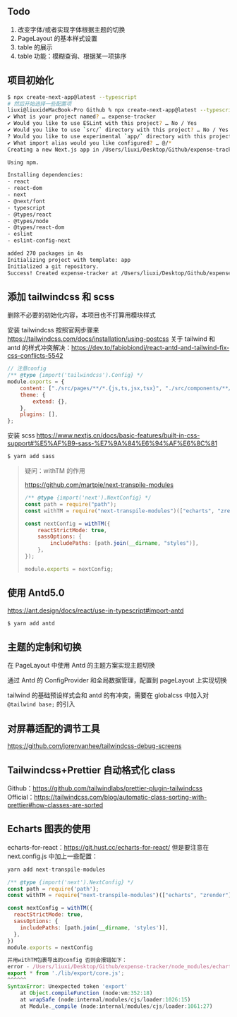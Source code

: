 ## Todo

1. 改变字体/或者实现字体根据主题的切换
2. PageLayout 的基本样式设置
3. table 的展示
4. table 功能：模糊查询、根据某一项排序

## 项目初始化

```sh
$ npx create-next-app@latest --typescript
# 然后开始选择一些配置项
liuxi@liuxideMacBook-Pro Github % npx create-next-app@latest --typescript
✔ What is your project named? … expense-tracker
✔ Would you like to use ESLint with this project? … No / Yes
✔ Would you like to use `src/` directory with this project? … No / Yes
? Would you like to use experimental `app/` directory with this project? › No / ? Would you like to use experimental `app/` directory with this project? › No / ✔ Would you like to use experimental `app/` directory with this project? … No / Yes
✔ What import alias would you like configured? … @/*
Creating a new Next.js app in /Users/liuxi/Desktop/Github/expense-tracker.

Using npm.

Installing dependencies:
- react
- react-dom
- next
- @next/font
- typescript
- @types/react
- @types/node
- @types/react-dom
- eslint
- eslint-config-next

added 270 packages in 4s
Initializing project with template: app
Initialized a git repository.
Success! Created expense-tracker at /Users/liuxi/Desktop/Github/expense-tracker
```

## 添加 tailwindcss 和 scss

删除不必要的初始化内容，本项目也不打算用模块样式

安装 tailwindcss 按照官网步骤来 https://tailwindcss.com/docs/installation/using-postcss
关于 tailwind 和 antd 的样式冲突解决：https://dev.to/fabiobiondi/react-antd-and-tailwind-fix-css-conflicts-5542

```js
// 注意config
/** @type {import('tailwindcss').Config} */
module.exports = {
    content: ["./src/pages/**/*.{js,ts,jsx,tsx}", "./src/components/**/*.{js,ts,jsx,tsx}"],
    theme: {
        extend: {},
    },
    plugins: [],
};
```

安装 scss https://www.nextjs.cn/docs/basic-features/built-in-css-support#%E5%AF%B9-sass-%E7%9A%84%E6%94%AF%E6%8C%81

```sh
$ yarn add sass
```

> 疑问：withTM 的作用
>
> https://github.com/martpie/next-transpile-modules
>
> ```js
> /** @type {import('next').NextConfig} */
> const path = require("path");
> const withTM = require("next-transpile-modules")(["echarts", "zrender"]);
>
> const nextConfig = withTM({
>     reactStrictMode: true,
>     sassOptions: {
>         includePaths: [path.join(__dirname, "styles")],
>     },
> });
>
> module.exports = nextConfig;
> ```

## 使用 Antd5.0

https://ant.design/docs/react/use-in-typescript#import-antd

```sh
$ yarn add antd
```

## 主题的定制和切换

在 PageLayout 中使用 Antd 的主题方案实现主题切换

通过 Antd 的 ConfigProvider 和全局数据管理，配置到 pageLayout 上实现切换

tailwind 的基础预设样式会和 antd 的有冲突，需要在 globalcss 中加入对 `@tailwind base;` 的引入

## 对屏幕适配的调节工具

https://github.com/jorenvanhee/tailwindcss-debug-screens

## Tailwindcss+Prettier 自动格式化 class

Github：https://github.com/tailwindlabs/prettier-plugin-tailwindcss
Official：https://tailwindcss.com/blog/automatic-class-sorting-with-prettier#how-classes-are-sorted

## Echarts 图表的使用

echarts-for-react：https://git.hust.cc/echarts-for-react/
但是要注意在 next.config.js 中加上一些配置：

```js
yarn add next-transpile-modules

/** @type {import('next').NextConfig} */
const path = require('path');
const withTM = require("next-transpile-modules")(["echarts", "zrender"]);

const nextConfig = withTM({
  reactStrictMode: true,
  sassOptions: {
    includePaths: [path.join(__dirname, 'styles')],
  },
})
module.exports = nextConfig

并用withTM包裹导出的config 否则会报错如下：
error - /Users/liuxi/Desktop/Github/expense-tracker/node_modules/echarts/core.js:20
export * from './lib/export/core.js';
^^^^^^
SyntaxError: Unexpected token 'export'
    at Object.compileFunction (node:vm:352:18)
    at wrapSafe (node:internal/modules/cjs/loader:1026:15)
    at Module._compile (node:internal/modules/cjs/loader:1061:27)
```
